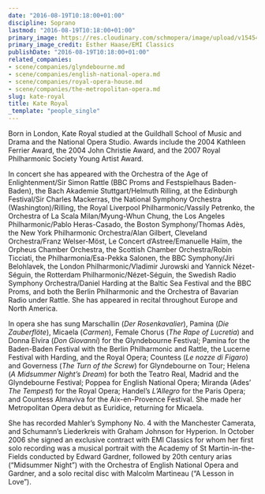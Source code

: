 ```yaml
---
date: "2016-08-19T10:18:00+01:00"
discipline: Soprano
lastmod: "2016-08-19T10:18:00+01:00"
primary_image: https://res.cloudinary.com/schmopera/image/upload/v1545409169/media/webhook-uploads/1471598234390/2016-08-19---Kate-Royal.jpg.jpg
primary_image_credit: Esther Haase/EMI Classics
publishDate: "2016-08-19T10:18:00+01:00"
related_companies:
- scene/companies/glyndebourne.md
- scene/companies/english-national-opera.md
- scene/companies/royal-opera-house.md
- scene/companies/the-metropolitan-opera.md
slug: kate-royal
title: Kate Royal
_template: "people_single"
---
```


Born in London, Kate Royal studied at the Guildhall School of Music and Drama and the National Opera Studio. Awards include the 2004 Kathleen Ferrier Award, the 2004 John Christie Award, and the 2007 Royal Philharmonic Society Young Artist Award.

In concert she has appeared with the Orchestra of the Age of Enlightenment/Sir Simon Rattle (BBC Proms and Festspielhaus Baden-Baden), the Bach Akademie Stuttgart/Helmuth Rilling, at the Edinburgh Festival/Sir Charles Mackerras, the National Symphony Orchestra (Washington)/Rilling, the Royal Liverpool Philharmonic/Vassily Petrenko, the Orchestra of La Scala Milan/Myung-Whun Chung, the Los Angeles Philharmonic/Pablo Heras-Casado, the Boston Symphony/Thomas Adès, the New York Philharmonic Orchestra/Alan Gilbert, Cleveland Orchestra/Franz Welser-Möst,  Le Concert d’Astree/Emanuelle Haïm, the Orpheus Chamber Orchestra, the Scottish Chamber Orchestra/Robin Ticciati, the Philharmonia/Esa-Pekka Salonen, the BBC Symphony/Jiri Belohlavek, the London Philharmonic/Vladimir Jurowski and Yannick Nézet-Séguin, the Rotterdam Philharmonic/Nézet-Séguin, the Swedish Radio Symphony Orchestra/Daniel Harding at the Baltic Sea Festival and the BBC Proms, and both the Berlin Philharmonic and the Orchestra of Bavarian Radio under Rattle. She has appeared in recital throughout Europe and North America.

In opera she has sung Marschallin (*Der Rosenkavalier*), Pamina (*Die Zauberflöte*), Micaela (*Carmen*), Female Chorus (*The Rape of Lucretia*) and Donna Elvira (*Don Giovanni*) for the Glyndebourne Festival; Pamina for the Baden-Baden Festival with the Berlin Philharmonic and Rattle, the Lucerne Festival with Harding, and the Royal Opera; Countess (*Le nozze di Figaro*) and Governess (*The Turn of the Screw*) for Glyndebourne on Tour; Helena (*A Midsummer Night’s Dream*) for both the Teatro Real, Madrid and the Glyndebourne Festival; Poppea for English National Opera; Miranda (Ades’ *The Tempest*) for the Royal Opera; Handel’s *L’Allegro* for the Paris Opera; and Countess Almaviva for the Aix-en-Provence Festival. She made her Metropolitan Opera debut as Euridice, returning for Micaela.

She has recorded Mahler’s Symphony No. 4 with the Manchester Camerata, and Schumann’s Liederkreis with Graham Johnson for Hyperion.  In October 2006 she signed an exclusive contract with EMI Classics for whom her first solo recording was a musical portrait with the Academy of St Martin-in-the-Fields conducted by Edward Gardner, followed by 20th century arias (“Midsummer Night”) with the Orchestra of English National Opera and Gardner, and a solo recital disc with Malcolm Martineau (“A Lesson in Love”).

